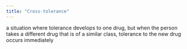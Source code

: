 ```yaml
---
title: "Cross-tolerance"
---
```

a situation where tolerance develops to one drug, but when the person takes a different drug that is of a similar class, tolerance to the new drug occurs immediately


